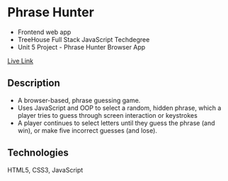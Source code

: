 # Phrase Hunter
- Frontend web app
- TreeHouse Full Stack JavaScript Techdegree
- Unit 5 Project - Phrase Hunter Browser App

[Live Link](https://zenmnky.github.io/th-fsjs-phrase-hunter/)

## Description
- A browser-based, phrase guessing game.
- Uses JavaScript and OOP to select a random, hidden phrase, which a player tries to guess through screen interaction or keystrokes
- A player continues to select letters until they guess the phrase (and win), or make five incorrect guesses (and lose).

## Technologies
HTML5, CSS3, JavaScript
